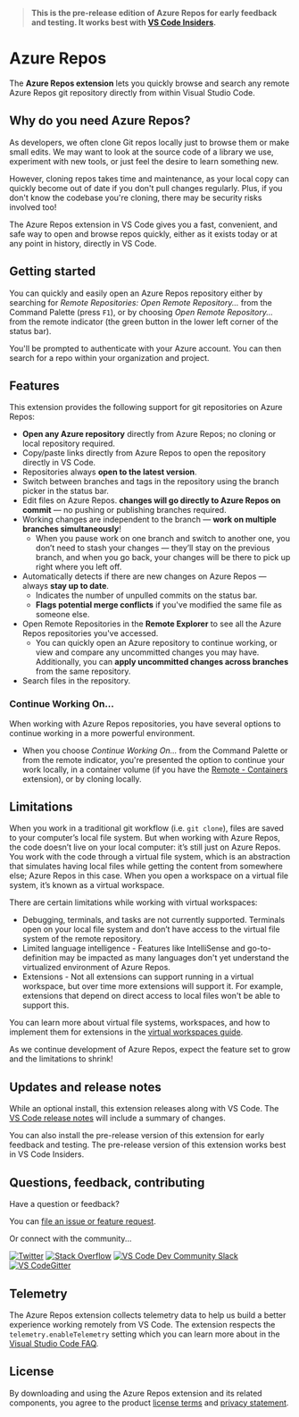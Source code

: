 > **This is the pre-release edition of Azure Repos for early feedback and testing. It works best with [VS Code Insiders](https://code.visualstudio.com/insiders).**

# Azure Repos

The **Azure Repos extension** lets you quickly browse and search any remote Azure Repos git repository directly from within Visual Studio Code.

## Why do you need Azure Repos?

As developers, we often clone Git repos locally just to browse them or make small edits. We may want to look at the source code of a library we use, experiment with new tools, or just feel the desire to learn something new.

However, cloning repos takes time and maintenance, as your local copy can quickly become out of date if you don't pull changes regularly. Plus, if you don't know the codebase you're cloning, there may be security risks involved too!

The Azure Repos extension in VS Code gives you a fast, convenient, and safe way to open and browse repos quickly, either as it exists today or at any point in history, directly in VS Code.

## Getting started

You can quickly and easily open an Azure Repos repository either by searching for _Remote Repositories: Open Remote Repository..._ from the Command Palette (press `F1`), or by choosing _Open Remote Repository..._ from the remote indicator (the green button in the lower left corner of the status bar).

You'll be prompted to authenticate with your Azure account. You can then search for a repo within your organization and project.

## Features

This extension provides the following support for git repositories on Azure Repos:

- **Open any Azure repository** directly from Azure Repos; no cloning or local repository required.
- Copy/paste links directly from Azure Repos to open the repository directly in VS Code.
- Repositories always **open to the latest version**.
- Switch between branches and tags in the repository using the branch picker in the status bar.
- Edit files on Azure Repos. **changes will go directly to Azure Repos on commit** &mdash; no pushing or publishing branches required.
- Working changes are independent to the branch &mdash; **work on multiple branches simultaneously**!
  - When you pause work on one branch and switch to another one, you don’t need to stash your changes &mdash; they’ll stay on the previous branch, and when you go back, your changes will be there to pick up right where you left off.
- Automatically detects if there are new changes on Azure Repos &mdash; always **stay up to date**.
  - Indicates the number of unpulled commits on the status bar.
  - **Flags potential merge conflicts** if you've modified the same file as someone else.
- Open Remote Repositories in the **Remote Explorer** to see all the Azure Repos repositories you've accessed.
  - You can quickly open an Azure repository to continue working, or view and compare any uncommitted changes you may have. Additionally, you can **apply uncommitted changes across branches** from the same repository.
- Search files in the repository.

### Continue Working On...

When working with Azure Repos repositories, you have several options to continue working in a more powerful environment.

- When you choose _Continue Working On..._ from the Command Palette or from the remote indicator, you're presented the option to continue your work locally, in a container volume (if you have the [Remote - Containers](https://marketplace.visualstudio.com/items?itemName=ms-vscode-remote.remote-containers) extension), or by cloning locally.

## Limitations

When you work in a traditional git workflow (i.e. `git clone`), files are saved to your computer’s local file system. But when working with Azure Repos, the code doesn’t live on your local computer: it’s still just on Azure Repos. You work with the code through a virtual file system, which is an abstraction that simulates having local files while getting the content from somewhere else; Azure Repos in this case. When you open a workspace on a virtual file system, it’s known as a virtual workspace.

There are certain limitations while working with virtual workspaces:

- Debugging, terminals, and tasks are not currently supported. Terminals open on your local file system and don’t have access to the virtual file system of the remote repository.
- Limited language intelligence - Features like IntelliSense and go-to-definition may be impacted as many languages don't yet understand the virtualized environment of Azure Repos.
- Extensions - Not all extensions can support running in a virtual workspace, but over time more extensions will support it. For example, extensions that depend on direct access to local files won't be able to support this.

You can learn more about virtual file systems, workspaces, and how to implement them for extensions in the [virtual workspaces guide](https://github.com/microsoft/vscode/wiki/Virtual-Workspaces).

As we continue development of Azure Repos, expect the feature set to grow and the limitations to shrink!

## Updates and release notes

While an optional install, this extension releases along with VS Code. The [VS Code release notes](https://code.visualstudio.com/updates/) will include a summary of changes.

You can also install the pre-release version of this extension for early feedback and testing. The pre-release version of this extension works best in VS Code Insiders.

## Questions, feedback, contributing

Have a question or feedback?

You can [file an issue or feature request](https://github.com/microsoft/vscode-remote-repositories-github).

Or connect with the community...

[![Twitter](https://raw.githubusercontent.com/microsoft/vscode-remote-repositories-github/main/docs/Twitter_Social_Icon_24x24.png)](https://twitter.com/code) [![Stack Overflow](https://raw.githubusercontent.com/microsoft/vscode-remote-repositories-github/main/docs/so-image-24x24.png)](https://stackoverflow.com/questions/tagged/vscode) [![VS Code Dev Community Slack](https://raw.githubusercontent.com/microsoft/vscode-remote-repositories-github/main/docs/Slack_Mark-24x24.png)](https://aka.ms/vscode-dev-community) [![VS CodeGitter](https://raw.githubusercontent.com/microsoft/vscode-remote-repositories-github/main/docs/gitter-icon-24x24.png)](https://gitter.im/Microsoft/vscode)

## Telemetry

The Azure Repos extension collects telemetry data to help us build a better experience working remotely from VS Code. The extension respects the `telemetry.enableTelemetry` setting which you can learn more about in the [Visual Studio Code FAQ](https://aka.ms/vscode-remote/telemetry).

## License

By downloading and using the Azure Repos extension and its related components, you agree to the product [license terms](https://marketplace.visualstudio.com/items/ms-vscode.azure-repos/license) and [privacy statement](https://www.microsoft.com/en-us/privacystatement/EnterpriseDev/default.aspx).

